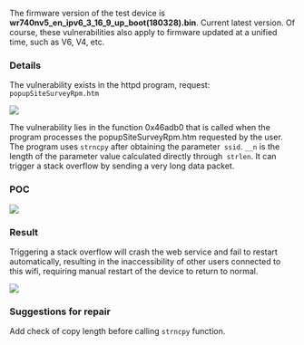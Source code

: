 The firmware version of the test device is **wr740nv5_en_ipv6_3_16_9_up_boot(180328).bin**. Current latest version. Of course, these vulnerabilities also apply to firmware updated at a unified time, such as V6, V4, etc.
### Details
The vulnerability exists in the httpd program, request: `popupSiteSurveyRpm.htm`

![](https://github.com/E4ck/Vu1nerability/blob/master/TP-Link/picture/image-20191210133456042.png)

The vulnerability lies in the function 0x46adb0 that is called when the program processes the popupSiteSurveyRpm.htm requested by the user. The program uses `strncpy` after obtaining the parameter` ssid`. `__n` is the length of the parameter value calculated directly through` strlen`. It can trigger a stack overflow by sending a very long data packet.
### POC

![](https://github.com/E4ck/Vu1nerability/blob/master/TP-Link/picture/image-20200319192241474.png)

### Result
Triggering a stack overflow will crash the web service and fail to restart automatically, resulting in the inaccessibility of other users connected to this wifi, requiring manual restart of the device to return to normal.

![](https://github.com/E4ck/Vu1nerability/blob/master/TP-Link/picture/img2-1585122562502.PNG)

### Suggestions for repair
Add check of copy length before calling `strncpy` function.
